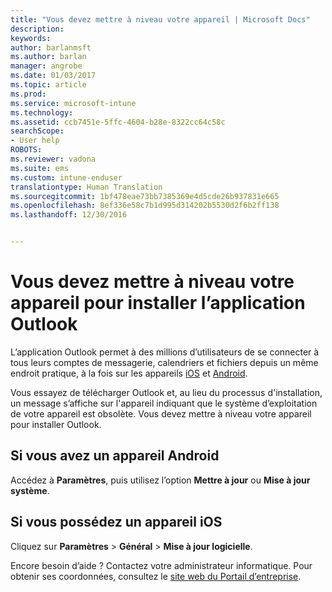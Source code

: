 ```yaml
---
title: "Vous devez mettre à niveau votre appareil | Microsoft Docs"
description: 
keywords: 
author: barlanmsft
ms.author: barlan
manager: angrobe
ms.date: 01/03/2017
ms.topic: article
ms.prod: 
ms.service: microsoft-intune
ms.technology: 
ms.assetid: ccb7451e-5ffc-4604-b28e-8322cc64c58c
searchScope:
- User help
ROBOTS: 
ms.reviewer: vadona
ms.suite: ems
ms.custom: intune-enduser
translationtype: Human Translation
ms.sourcegitcommit: 1bf478eae73bb7385369e4d5cde26b937831e665
ms.openlocfilehash: 8ef336e58c7b1d995d314202b5530d2f6b2ff138
ms.lasthandoff: 12/30/2016


---
```


# <a name="you-need-to-upgrade-your-device-to-install-the-outlook-app"></a>Vous devez mettre à niveau votre appareil pour installer l’application Outlook

L’application Outlook permet à des millions d’utilisateurs de se connecter à tous leurs comptes de messagerie, calendriers et fichiers depuis un même endroit pratique, à la fois sur les appareils [iOS](https://itunes.apple.com/us/app/microsoft-outlook-email-calendar/id951937596?mt=8) et [Android](https://play.google.com/store/apps/details?id=com.microsoft.office.outlook).

Vous essayez de télécharger Outlook et, au lieu du processus d'installation, un message s’affiche sur l'appareil indiquant que le système d’exploitation de votre appareil est obsolète. Vous devez mettre à niveau votre appareil pour installer Outlook.

## <a name="if-you-have-an-android-device"></a>Si vous avez un appareil Android
Accédez à **Paramètres**, puis utilisez l’option **Mettre à jour** ou **Mise à jour système**.

## <a name="if-you-have-an-ios-device"></a>Si vous possédez un appareil iOS
Cliquez sur **Paramètres** > **Général** > **Mise à jour logicielle**.

Encore besoin d’aide ? Contactez votre administrateur informatique. Pour obtenir ses coordonnées, consultez le [site web du Portail d’entreprise](http://portal.manage.microsoft.com).

